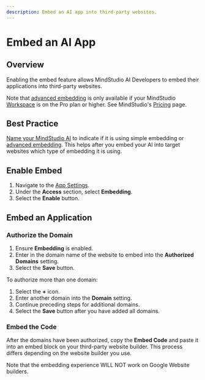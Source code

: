 ```yaml
---
description: Embed an AI app into third-party websites.
---
```


# Embed an AI App

## Overview

Enabling the embed feature allows MindStudio AI Developers to embed their applications into third-party websites.

Note that [advanced embedding](advanced-embedding.md) is only available if your MindStudio [Workspace](../workspaces/what-is-a-workspace.md) is on the Pro plan or higher. See MindStudio's [Pricing](https://youai.ai/pricing) page.

## Best Practice

[Name your MindStudio AI](../publishing/app-details.md) to indicate if it is using simple embedding or [advanced embedding](advanced-embedding.md). This helps after you embed your AI into target websites which type of embedding it is using.

## Enable Embed&#x20;

1. Navigate to the [App Settings](broken-reference).
2. Under the **Access** section, select **Embedding**.
3. Select the **Enable** button.

## Embed an Application

### Authorize the Domain&#x20;

1. Ensure **Embedding** is enabled.
2. Enter in the domain name of the website to embed into the **Authorized Domains** setting.
3. Select the **Save** button.&#x20;

To authorize more than one domain:

1. Select the **+** icon.
2. Enter another domain into the **Domain** setting.
3. Continue preceding steps for additional domains.
4. Select the **Save** button after you have added all domains.

### Embed the Code

After the domains have been authorized, copy the **Embed Code** and paste it into an embed block on your third-party website builder. This process differs depending on the website builder you use.

Note that the embedding experience WILL NOT work on Google Website builders.
